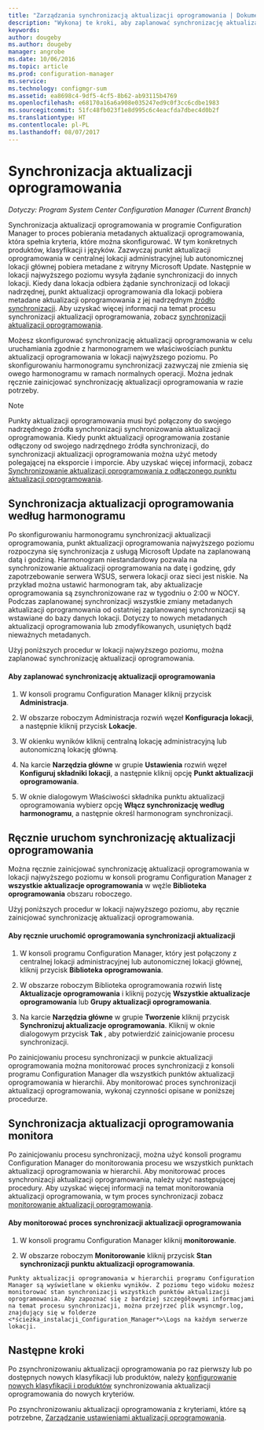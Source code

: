 ```yaml
---
title: "Zarządzania synchronizacją aktualizacji oprogramowania | Dokumentacja firmy Microsoft"
description: "Wykonaj te kroki, aby zaplanować synchronizację aktualizacji oprogramowania, ręcznie uruchomić synchronizację aktualizacji oprogramowania i monitorowanie synchronizacji aktualizacji oprogramowania."
keywords: 
author: dougeby
ms.author: dougeby
manager: angrobe
ms.date: 10/06/2016
ms.topic: article
ms.prod: configuration-manager
ms.service: 
ms.technology: configmgr-sum
ms.assetid: ea8698c4-9df5-4cf5-8b62-ab93115b4769
ms.openlocfilehash: e68170a16a6a908e035247ed9c0f3cc6cdbe1983
ms.sourcegitcommit: 51fc48fb023f1e8d995c6c4eacfda7dbec4d0b2f
ms.translationtype: HT
ms.contentlocale: pl-PL
ms.lasthandoff: 08/07/2017
---
```

#  <a name="BKMK_SUMSync"></a> Synchronizacja aktualizacji oprogramowania

*Dotyczy: Program System Center Configuration Manager (Current Branch)*

 Synchronizacja aktualizacji oprogramowania w programie Configuration Manager to proces pobierania metadanych aktualizacji oprogramowania, która spełnia kryteria, które można skonfigurować. W tym konkretnych produktów, klasyfikacji i języków. Zazwyczaj punkt aktualizacji oprogramowania w centralnej lokacji administracyjnej lub autonomicznej lokacji głównej pobiera metadane z witryny Microsoft Update. Następnie w lokacji najwyższego poziomu wysyła żądanie synchronizacji do innych lokacji. Kiedy dana lokacja odbiera żądanie synchronizacji od lokacji nadrzędnej, punkt aktualizacji oprogramowania dla lokacji pobiera metadane aktualizacji oprogramowania z jej nadrzędnym [źródło synchronizacji](../plan-design/plan-for-software-updates.md#BKMK_SyncSource). Aby uzyskać więcej informacji na temat procesu synchronizacji aktualizacji oprogramowania, zobacz [synchronizacji aktualizacji oprogramowania](../understand/software-updates-introduction.md#BKMK_Synchronization).

Możesz skonfigurować synchronizację aktualizacji oprogramowania w celu uruchamiania zgodnie z harmonogramem we właściwościach punktu aktualizacji oprogramowania w lokacji najwyższego poziomu. Po skonfigurowaniu harmonogramu synchronizacji zazwyczaj nie zmienia się owego harmonogramu w ramach normalnych operacji. Można jednak ręcznie zainicjować synchronizację aktualizacji oprogramowania w razie potrzeby.

  > [!NOTE]  
  >  Punkty aktualizacji oprogramowania musi być połączony do swojego nadrzędnego źródła synchronizacji synchronizowania aktualizacji oprogramowania. Kiedy punkt aktualizacji oprogramowania zostanie odłączony od swojego nadrzędnego źródła synchronizacji, do synchronizacji aktualizacji oprogramowania można użyć metody polegającej na eksporcie i imporcie. Aby uzyskać więcej informacji, zobacz [Synchronizowanie aktualizacji oprogramowania z odłączonego punktu aktualizacji oprogramowania](synchronize-software-updates-disconnected.md).  

## <a name="schedule-software-updates-synchronization"></a>Synchronizacja aktualizacji oprogramowania według harmonogramu
Po skonfigurowaniu harmonogramu synchronizacji aktualizacji oprogramowania, punkt aktualizacji oprogramowania najwyższego poziomu rozpoczyna się synchronizacja z usługą Microsoft Update na zaplanowaną datą i godziną. Harmonogram niestandardowy pozwala na synchronizowanie aktualizacji oprogramowania na datę i godzinę, gdy zapotrzebowanie serwera WSUS, serwera lokacji oraz sieci jest niskie. Na przykład można ustawić harmonogram tak, aby aktualizacje oprogramowania są zsynchronizowane raz w tygodniu o 2:00 w NOCY. Podczas zaplanowanej synchronizacji wszystkie zmiany metadanych aktualizacji oprogramowania od ostatniej zaplanowanej synchronizacji są wstawiane do bazy danych lokacji. Dotyczy to nowych metadanych aktualizacji oprogramowania lub zmodyfikowanych, usuniętych bądź nieważnych metadanych.

Użyj poniższych procedur w lokacji najwyższego poziomu, można zaplanować synchronizację aktualizacji oprogramowania.  

#### <a name="to-schedule-software-updates-synchronization"></a>Aby zaplanować synchronizację aktualizacji oprogramowania  

  1.  W konsoli programu Configuration Manager kliknij przycisk **Administracja**.  

  2.  W obszarze roboczym Administracja rozwiń węzeł **Konfiguracja lokacji**, a następnie kliknij przycisk **Lokacje**.  

  3.  W okienku wyników kliknij centralną lokację administracyjną lub autonomiczną lokację główną.  

  4.  Na karcie **Narzędzia główne** w grupie **Ustawienia** rozwiń węzeł **Konfiguruj składniki lokacji**, a następnie kliknij opcję **Punkt aktualizacji oprogramowania**.  

  5.  W oknie dialogowym Właściwości składnika punktu aktualizacji oprogramowania wybierz opcję **Włącz synchronizację według harmonogramu**, a następnie określ harmonogram synchronizacji.  

## <a name="manually-start-software-updates-synchronization"></a>Ręcznie uruchom synchronizację aktualizacji oprogramowania
Można ręcznie zainicjować synchronizację aktualizacji oprogramowania w lokacji najwyższego poziomu w konsoli programu Configuration Manager z **wszystkie aktualizacje oprogramowania** w węźle **Biblioteka oprogramowania** obszaru roboczego.  

Użyj poniższych procedur w lokacji najwyższego poziomu, aby ręcznie zainicjować synchronizację aktualizacji oprogramowania.  

#### <a name="to-manually-start-software-updates-synchronization"></a>Aby ręcznie uruchomić oprogramowania synchronizacji aktualizacji  

  1.  W konsoli programu Configuration Manager, który jest połączony z centralnej lokacji administracyjnej lub autonomicznej lokacji głównej, kliknij przycisk **Biblioteka oprogramowania**.  

  2.  W obszarze roboczym Biblioteka oprogramowania rozwiń listę **Aktualizacje oprogramowania** i kliknij pozycję **Wszystkie aktualizacje oprogramowania** lub **Grupy aktualizacji oprogramowania**.  

  3.  Na karcie **Narzędzia główne** w grupie **Tworzenie** kliknij przycisk **Synchronizuj aktualizacje oprogramowania**. Kliknij w oknie dialogowym przycisk **Tak** , aby potwierdzić zainicjowanie procesu synchronizacji.  

   Po zainicjowaniu procesu synchronizacji w punkcie aktualizacji oprogramowania można monitorować proces synchronizacji z konsoli programu Configuration Manager dla wszystkich punktów aktualizacji oprogramowania w hierarchii. Aby monitorować proces synchronizacji aktualizacji oprogramowania, wykonaj czynności opisane w poniższej procedurze.  


## <a name="monitor-software-updates-synchronization"></a>Synchronizacja aktualizacji oprogramowania monitora
Po zainicjowaniu procesu synchronizacji, można użyć konsoli programu Configuration Manager do monitorowania procesu we wszystkich punktach aktualizacji oprogramowania w hierarchii. Aby monitorować proces synchronizacji aktualizacji oprogramowania, należy użyć następującej procedury. Aby uzyskać więcej informacji na temat monitorowania aktualizacji oprogramowania, w tym proces synchronizacji zobacz [monitorowanie aktualizacji oprogramowania](../deploy-use/monitor-software-updates.md).

#### <a name="to-monitor-the-software-updates-synchronization-process"></a>Aby monitorować proces synchronizacji aktualizacji oprogramowania  

  1.  W konsoli programu Configuration Manager kliknij **monitorowanie**.  

  2.  W obszarze roboczym **Monitorowanie** kliknij przycisk **Stan synchronizacji punktu aktualizacji oprogramowania**.  

    Punkty aktualizacji oprogramowania w hierarchii programu Configuration Manager są wyświetlane w okienku wyników. Z poziomu tego widoku możesz monitorować stan synchronizacji wszystkich punktów aktualizacji oprogramowania. Aby zapoznać się z bardziej szczegółowymi informacjami na temat procesu synchronizacji, można przejrzeć plik wsyncmgr.log, znajdujący się w folderze <*ścieżka_instalacji_Configuration_Manager*>\Logs na każdym serwerze lokacji.  

## <a name="next-steps"></a>Następne kroki
Po zsynchronizowaniu aktualizacji oprogramowania po raz pierwszy lub po dostępnych nowych klasyfikacji lub produktów, należy [konfigurowanie nowych klasyfikacji i produktów](configure-classifications-and-products.md) synchronizowania aktualizacji oprogramowania do nowych kryteriów.

Po zsynchronizowaniu aktualizacji oprogramowania z kryteriami, które są potrzebne, [Zarządzanie ustawieniami aktualizacji oprogramowania](manage-settings-for-software-updates.md).  

